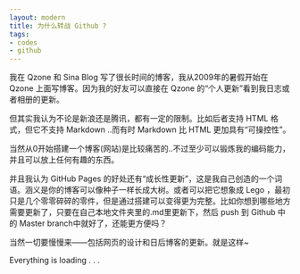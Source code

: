 ```yaml
---
layout: modern
title: 为什么转战 Github ?
tags:
- codes
- github
---
```


我在 Qzone 和 Sina Blog 写了很长时间的博客，我从2009年的暑假开始在 Qzone 上面写博客。因为我的好友可以直接在 Qzone 的“个人更新”看到我日志或者相册的更新。

但其实我认为不论是新浪还是腾讯，都有一定的限制。比如后者支持 HTML 格式，但它不支持 Markdown ..而有时 Markdown 比 HTML 更加具有“可操控性”。

当然从0开始搭建一个博客(网站)是比较痛苦的..不过至少可以锻炼我的编码能力，并且可以放上任何有趣的东西。

并且我认为 GitHub Pages 的好处还有“成长性更新”，这是我自己创造的一个词语。涵义是你的博客可以像种子一样长成大树。或者可以把它想象成 Lego ，最初只是几个零零碎碎的零件，但是通过搭建可以变得更为完整。比如你想到哪些地方需要更新了，只要在自己本地文件夹里的.md里更新下，然后 push 到 Github 中的 Master branch中就好了，还能更方便吗？

当然一切要慢慢来——包括网页的设计和日后博客的更新。就是这样~

Everything is loading . . .